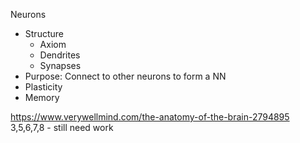 Neurons
- Structure
  - Axiom
  - Dendrites
  - Synapses
- Purpose: Connect to other neurons to form a NN
- Plasticity
- Memory



https://www.verywellmind.com/the-anatomy-of-the-brain-2794895
3,5,6,7,8 - still need work
